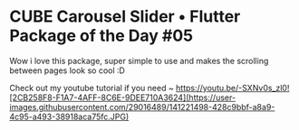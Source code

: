 # CUBE Carousel Slider • Flutter Package of the Day #05

Wow i love this package, super simple to use and makes the scrolling between pages look so cool :D

Check out my youtube tutorial if you need ~ https://youtu.be/-SXNv0s_zl0![2CB258F8-F1A7-4AFF-8C6E-9DEE710A3624](https://user-images.githubusercontent.com/29016489/141221498-428c9bbf-a8a9-4c95-a493-38918aca75fc.JPG)

